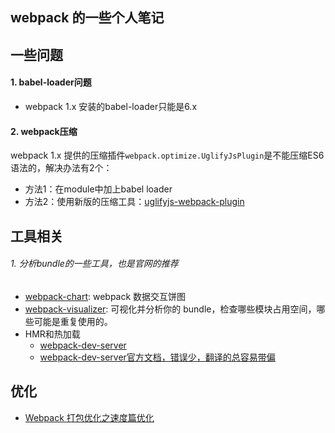 ## webpack 的一些个人笔记

##  一些问题

#### 1. babel-loader问题

- webpack 1.x 安装的babel-loader只能是6.x

#### 2. webpack压缩
webpack 1.x 提供的压缩插件`webpack.optimize.UglifyJsPlugin`是不能压缩ES6语法的，解决办法有2个：
- 方法1：在module中加上babel loader
- 方法2：使用新版的压缩工具：[uglifyjs-webpack-plugin](https://github.com/webpack-contrib/uglifyjs-webpack-plugin)

## 工具相关

###### 1. 分析bundle的一些工具，也是官网的推荐
- [webpack-chart](https://alexkuz.github.io/webpack-chart/): webpack 数据交互饼图
- [webpack-visualizer](https://chrisbateman.github.io/webpack-visualizer/): 可视化并分析你的 bundle，检查哪些模块占用空间，哪些可能是重复使用的。
- HMR和热加载
    - [webpack-dev-server](http://www.cnblogs.com/penghuwan/p/6941616.html)
    - [webpack-dev-server官方文档，错误少，翻译的总容易带偏](https://webpack.js.org/configuration/dev-server/#devserver)

## 优化
- [Webpack 打包优化之速度篇优化](http://web.jobbole.com/92273/)